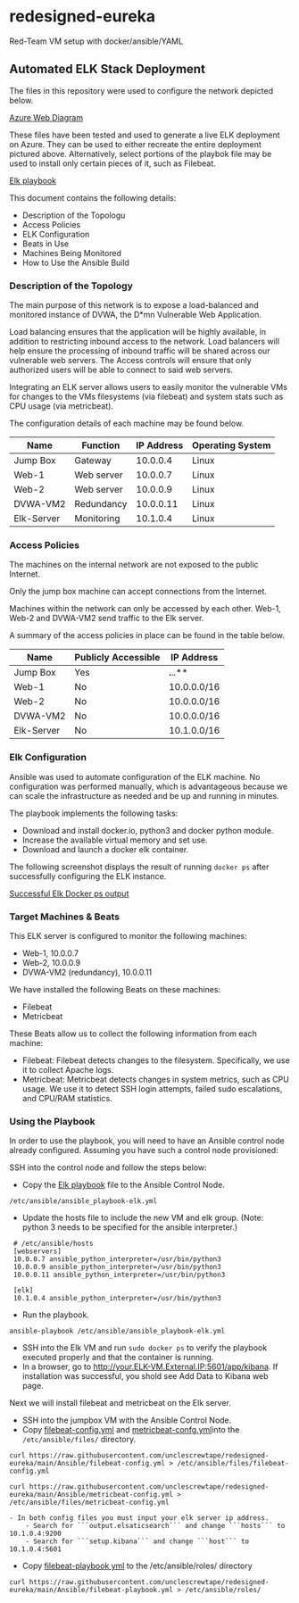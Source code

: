 # redesigned-eureka
Red-Team VM setup with docker/ansible/YAML
## Automated ELK Stack Deployment

The files in this repository were used to configure the network depicted below.

[Azure Web Diagram](Diagrams/Azure_web_diagram.png)

These files have been tested and used to generate a live ELK deployment on Azure. They can be used to either recreate the entire deployment pictured above. Alternatively, select portions of the playbok file may be used to install only certain pieces of it, such as Filebeat.

 [Elk playbook](Ansible/ansible_playbook-elk.yml)

This document contains the following details:
- Description of the Topologu
- Access Policies
- ELK Configuration
 - Beats in Use
 - Machines Being Monitored
- How to Use the Ansible Build


### Description of the Topology

The main purpose of this network is to expose a load-balanced and monitored instance of DVWA, the D*mn Vulnerable Web Application.

Load balancing ensures that the application will be highly available, in addition to restricting inbound access to the network. Load balancers will help ensure the processing of inbound traffic will be shared across our vulnerable web servers. The Access controls will ensure that only authorized users will be able to connect to said web servers.

Integrating an ELK server allows users to easily monitor the vulnerable VMs for changes to the VMs filesystems (via filebeat) and system stats such as CPU usage (via metricbeat).


The configuration details of each machine may be found below.

| Name       | Function   | IP Address | Operating System |
|------------|------------|------------|------------------|
| Jump Box   | Gateway    | 10.0.0.4   | Linux            |
| Web-1      | Web server | 10.0.0.7   | Linux            |
| Web-2      | Web server | 10.0.0.9   | Linux            |
| DVWA-VM2   | Redundancy | 10.0.0.11  | Linux            |
| Elk-Server | Monitoring | 10.1.0.4   | Linux            |

### Access Policies

The machines on the internal network are not exposed to the public Internet. 

Only the jump box machine can accept connections from the Internet.

Machines within the network can only be accessed by each other. Web-1, Web-2 and DVWA-VM2 send traffic to the Elk server.

A summary of the access policies in place can be found in the table below.

| Name       | Publicly Accessible | IP Address  |
|------------|---------------------|-------------|
| Jump Box   | Yes                 | **.**.*.*** |
| Web-1      | No                  | 10.0.0.0/16 |
| Web-2      | No                  | 10.0.0.0/16 |
| DVWA-VM2   | No                  | 10.0.0.0/16 |
| Elk-Server | No                  | 10.1.0.0/16 |

### Elk Configuration

Ansible was used to automate configuration of the ELK machine. No configuration was performed manually, which is advantageous because we can scale the infrastructure as needed and be up and running in minutes.

The playbook implements the following tasks:
- Download and install docker.io, python3 and docker python module.
- Increase the available virtual memory and set use.
- Download and launch a docker elk container.

The following screenshot displays the result of running `docker ps` after successfully configuring the ELK instance.
	

[Successful Elk Docker ps output](Ansible/elk_docker_ps.png)

### Target Machines & Beats
This ELK server is configured to monitor the following machines:
 - Web-1, 10.0.0.7
 - Web-2, 10.0.0.9
 - DVWA-VM2 (redundancy), 10.0.0.11

We have installed the following Beats on these machines:
 - Filebeat
 - Metricbeat

These Beats allow us to collect the following information from each machine:
 - Filebeat: Filebeat detects changes to the filesystem. Specifically, we use it to collect Apache logs.
 - Metricbeat: Metricbeat detects changes in system metrics, such as CPU usage. We use it to detect SSH login attempts, failed sudo escalations, and CPU/RAM statistics.

### Using the Playbook
In order to use the playbook, you will need to have an Ansible control node already configured. Assuming you have such a control node provisioned: 

SSH into the control node and follow the steps below:
- Copy the [Elk playbook](Ansible/ansible_playbook-elk.yml) file to the Ansible Control Node.

```/etc/ansible/ansible_playbook-elk.yml```
- Update the hosts file to include the new VM and elk group. (Note: python 3 needs to be specified for the ansible interpreter.)
```
 # /etc/ansible/hosts
 [webservers]
 10.0.0.7 ansible_python_interpreter=/usr/bin/python3
 10.0.0.9 ansible_python_interpreter=/usr/bin/python3
 10.0.0.11 ansible_python_interpreter=/usr/bin/python3

 [elk]
 10.1.0.4 ansible_python_interpreter=/usr/bin/python3
```
- Run the playbook.

```ansible-playbook /etc/ansible/ansible_playbook-elk.yml```
- SSH into the Elk VM and run ```sudo docker ps``` to verify the playbook executed properly and that the container is running.
- In a browser, go to <http://your.ELK-VM.External.IP:5601/app/kibana>. If installation was successful, you shold see Add Data to Kibana web page.

Next we will install filebeat and metricbeat on the Elk server.

- SSH into the jumpbox VM with the Ansible Control Node.
- Copy [filebeat-config.yml](Ansible/filebeat-config.yml) and [metricbeat-confg.yml](Ansible/metricbeat-config.yml)into the ```/etc/ansible/files/``` directory.

```curl https://raw.githubusercontent.com/unclescrewtape/redesigned-eureka/main/Ansible/filebeat-config.yml > /etc/ansible/files/filebeat-config.yml```

```curl https://raw.githubusercontent.com/unclescrewtape/redesigned-eureka/main/Ansible/metricbeat-config.yml > /etc/ansible/files/metricbeat-config.yml```

	- In both config files you must input your elk server ip address.
		- Search for ```output.elsaticsearch``` and change ```hosts``` to 10.1.0.4:9200
		- Search for ```setup.kibana``` and change ```host``` to 10.1.0.4:5601

- Copy [filebeat-playbook yml](Ansible/filebeat-playbook.yml) to the /etc/ansible/roles/ directory

```curl https://raw.githubusercontent.com/unclescrewtape/redesigned-eureka/main/Ansible/filebeat-playbook.yml > /etc/ansible/roles/```

